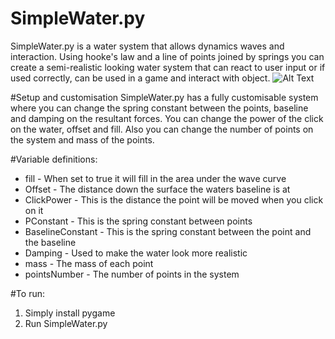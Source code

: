 # SimpleWater.py
SimpleWater.py is a water system that allows dynamics waves and interaction. Using hooke's law and a line of points joined by springs you can create a semi-realistic looking water system that can react to user input or if used correctly, can be used in a game and interact with object.
![Alt Text](http://imgur.com/a/7sLtd)

#Setup and customisation
SimpleWater.py has a fully customisable system where you can change the spring constant between the points, baseline and damping on the resultant forces. You can change the power of the click on the water, offset and fill. Also you can change the number of points on the system and mass of the points.

#Variable definitions:
  * fill - When set to true it will fill in the area under the wave curve
  * Offset - The distance down the surface the waters baseline is at
  * ClickPower - This is the distance the point will be moved when you click on it
  * PConstant - This is the spring constant between points
  * BaselineConstant - This is the spring constant between the point and the baseline
  * Damping - Used to make the water look more realistic
  * mass - The mass of each point
  * pointsNumber - The number of points in the system

#To run:
  1. Simply install pygame
  2. Run SimpleWater.py
